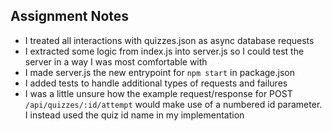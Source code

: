 ## Assignment Notes

- I treated all interactions with quizzes.json as async database requests 
- I extracted some logic from index.js into server.js so I could test the server in a way I was most comfortable with
- I made server.js the new entrypoint for `npm start` in package.json
- I added tests to handle additional types of requests and failures
- I was a little unsure how the example request/response for POST `/api/quizzes/:id/attempt` would make use of a numbered id parameter. I instead used the quiz id name in my implementation
